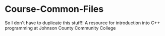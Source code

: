 # Course-Common-Files
So I don't have to duplicate this stuff!!
A resource for introduction into C++ programming at Johnson County Community College
